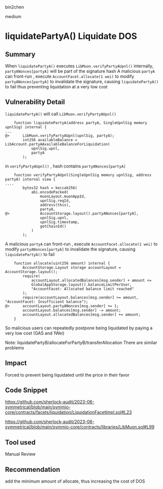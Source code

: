 bin2chen

medium

# liquidatePartyA() Liquidate DOS

## Summary
When `liquidatePartyA()` executes `LibMuon.verifyPartyAUpnl()` internally, `partyANonces[partyA]` will be part of the signature hash
A malicious `partyA` can front-run ,  execute `AccountFacet.allocate(1 wei)` to modify `partyANonces[partyA]` to invalidate the signature, causing `liquidatePartyA()` to fail
thus preventing liquidation at a very low cost

## Vulnerability Detail
`liquidatePartyA()` will call  `LibMuon.verifyPartyAUpnl()` 
```solidity
    function liquidatePartyA(address partyA, SingleUpnlSig memory upnlSig) internal {
...
@>      LibMuon.verifyPartyAUpnl(upnlSig, partyA);
        int256 availableBalance = LibAccount.partyAAvailableBalanceForLiquidation(
            upnlSig.upnl,
            partyA
        );
```

in `verifyPartyAUpnl()` , hash contains `partyANonces[partyA]`
```solidity
    function verifyPartyAUpnl(SingleUpnlSig memory upnlSig, address partyA) internal view {
....
        bytes32 hash = keccak256(
            abi.encodePacked(
                muonLayout.muonAppId,
                upnlSig.reqId,
                address(this),
                partyA,
@>              AccountStorage.layout().partyANonces[partyA],
                upnlSig.upnl,
                upnlSig.timestamp,
                getChainId()
            )
        );
```

A malicious `partyA` can front-run ,  execute `AccountFacet.allocate(1 wei)` to modify `partyANonces[partyA]` to invalidate the signature, causing `liquidatePartyA()` to fail
```solidity
    function allocate(uint256 amount) internal {
        AccountStorage.Layout storage accountLayout = AccountStorage.layout();
        require(
            accountLayout.allocatedBalances[msg.sender] + amount <=
            GlobalAppStorage.layout().balanceLimitPerUser,
            "AccountFacet: Allocated balance limit reached"
        );
        require(accountLayout.balances[msg.sender] >= amount, "AccountFacet: Insufficient balance");
@>      accountLayout.partyANonces[msg.sender] += 1;
        accountLayout.balances[msg.sender] -= amount;
        accountLayout.allocatedBalances[msg.sender] += amount;
    }
```

So malicious users can repeatedly postpone being liquidated by paying a very low cost (GAS and 1Wei)


Note: liquidatePartyB/allocateForPartyB/transferAllocation There are similar problems
## Impact
Forced to prevent being liquidated until the price in their favor

## Code Snippet

https://github.com/sherlock-audit/2023-06-symmetrical/blob/main/symmio-core/contracts/facets/liquidation/LiquidationFacetImpl.sol#L23

https://github.com/sherlock-audit/2023-06-symmetrical/blob/main/symmio-core/contracts/libraries/LibMuon.sol#L99

## Tool used

Manual Review

## Recommendation

add the minimum amount of allocate, thus increasing the cost of DOS
